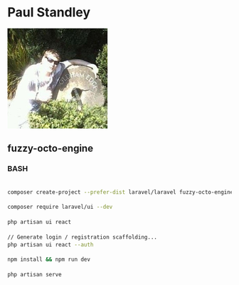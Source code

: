 # **Paul Standley**

![profile](profile.png)

## fuzzy-octo-engine

### BASH

```BASH

composer create-project --prefer-dist laravel/laravel fuzzy-octo-engine

composer require laravel/ui --dev

php artisan ui react

// Generate login / registration scaffolding...
php artisan ui react --auth

npm install && npm run dev

php artisan serve

```

